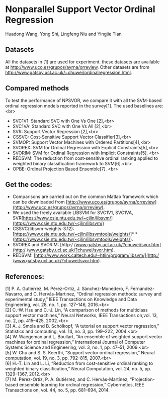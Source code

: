 Nonparallel Support Vector Ordinal Regression
====
Huadong Wang, Yong Shi, Lingfeng Niu and Yingjie Tian

Datasets
------- 
All the datasets in [1] are used for experiment. these datasets are available at  http://www.uco.es/grupos/ayrna/orreview. Other datasets are from http://www.gatsby.ucl.ac.uk/~chuwei/ordinalregression.html.

Compared methods
------- 
To test the performance of NPSVOR, we compare it with all the SVM-based ordinal regression models reported in the survey[1]. The used baselines are:<br\>  
* SVC1V1: Standard SVC with One Vs One [2],<br\>  
* SVC1VA: Standard SVC with One Vs All [2],<br\>  
* SVR: Support Vector Regression [2],<br\>  
* CSSVC: Cost-Sensitive Support Vector Classifier[3],<br\>  
* SVMOP: Support Vector Machines with Ordered Partitions[4],<br\>  
* SVOREX: SVM for Ordinal Regression with Explicit Constraints[5],<br\>  
* SVORIM: SVM for Ordinal Regression with Implicit Constraints[5], <br\>  
* REDSVM:  The reduction from cost-sensitive ordinal ranking applied to weighted binary classification framework to SVM[6].<br\>  
* OPBE: Ordinal Projection Based Ensemble[7]. <br\>  

Get the codes:
------- 
* Comparisons are carried out on the common Matlab framework which can be downloaded from [http://www.uco.es/grupos/ayrna/orreview](http://www.uco.es/grupos/ayrna/orreview). <br> 
* We used the freely available LIBSVM for SVC1V1, SVC1VA, SVR[https://www.csie.ntu.edu.tw/~cjlin/libsvm/](https://www.csie.ntu.edu.tw/~cjlin/libsvm/)<br> 
* CSSVC{libsvm-weights-3.12):[https://www.csie.ntu.edu.tw/~cjlin/libsvmtools/weights/]* * (https://www.csie.ntu.edu.tw/~cjlin/libsvmtools/weights/). <br> 
* SVOREX and SVORIM: [http:/ /www.gatsby.ucl.ac.uk/?chuwei/svor.htm](http:/ /www.gatsby.ucl.ac.uk/?chuwei/svor.htm). <br> 
* REDSVM: [http://www.work.caltech.edu/~htlin/program/libsvm/](http:/ /www.gatsby.ucl.ac.uk/?chuwei/svor.htm).

References:
------- 
[1] P. A. Gutiérrez, M. Pérez-Ortiz, J. Sánchez-Monedero, F. Fernández-Navarro, and C. Hervás-Martınez, “Ordinal regression methods: survey and experimental study,” IEEE Transactions on Knowledge and Data Engineering, vol. 28, no. 1, pp. 127–146, 2016.<br\>  
[2] C.-W. Hsu and C.-J. Lin, “A comparison of methods for multiclass support vector machines,” Neural Networks, IEEE Transactions on,vol. 13, no. 2, pp. 415–425, 2002.<br\>  
[3] A. J. Smola and B. Schölkopf, “A tutorial on support vector regression,” Statistics and computing, vol. 14, no. 3, pp. 199–222, 2004.<br\>  
[4] W. Waegeman and L. Boullart, “An ensemble of weighted support vector machines for ordinal regression,” International Journal of Computer Systems Science and Engineering, vol. 3, no. 1, pp. 47–51, 2009.<br\>  
[5] W. Chu and S. S. Keerthi, “Support vector ordinal regression,” Neural computation, vol. 19, no. 3, pp. 792–815, 2007.<br\>  
[6] H.-T. Lin and L. Li, “Reduction from cost-sensitive ordinal ranking to weighted binary classification,” Neural Computation, vol. 24, no. 5, pp. 1329–1367, 2012.<br\>  
[7] M. Pérez-Ortiz, P. A. Gutiérrez, and C. Hervás-Martı́nez, “Projection-based ensemble learning for ordinal regression,” Cybernetics, IEEE Transactions on, vol. 44, no. 5, pp. 681–694, 2014.
